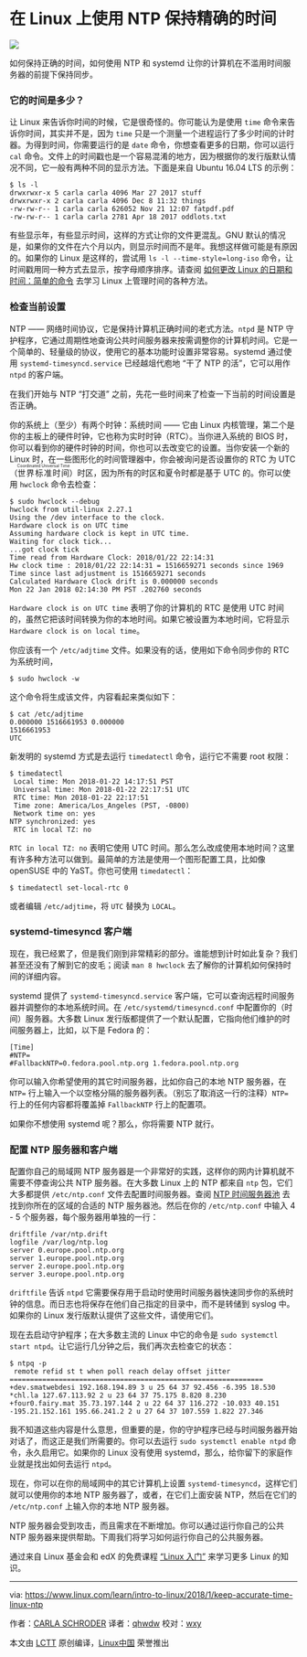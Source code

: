 在 Linux 上使用 NTP 保持精确的时间
======

![](https://www.linux.com/sites/lcom/files/styles/rendered_file/public/usno-amc.jpg?itok=KA8HwI02)

如何保持正确的时间，如何使用 NTP 和 systemd 让你的计算机在不滥用时间服务器的前提下保持同步。

### 它的时间是多少？

让 Linux 来告诉你时间的时候，它是很奇怪的。你可能认为是使用 `time` 命令来告诉你时间，其实并不是，因为 `time` 只是一个测量一个进程运行了多少时间的计时器。为得到时间，你需要运行的是 `date` 命令，你想查看更多的日期，你可以运行 `cal` 命令。文件上的时间戳也是一个容易混淆的地方，因为根据你的发行版默认情况不同，它一般有两种不同的显示方法。下面是来自 Ubuntu 16.04 LTS 的示例：

```
$ ls -l
drwxrwxr-x 5 carla carla 4096 Mar 27 2017 stuff
drwxrwxr-x 2 carla carla 4096 Dec 8 11:32 things
-rw-rw-r-- 1 carla carla 626052 Nov 21 12:07 fatpdf.pdf
-rw-rw-r-- 1 carla carla 2781 Apr 18 2017 oddlots.txt
```

有些显示年，有些显示时间，这样的方式让你的文件更混乱。GNU 默认的情况是，如果你的文件在六个月以内，则显示时间而不是年。我想这样做可能是有原因的。如果你的 Linux 是这样的，尝试用 `ls -l --time-style=long-iso` 命令，让时间戳用同一种方式去显示，按字母顺序排序。请查阅 [如何更改 Linux 的日期和时间：简单的命令][1] 去学习 Linux 上管理时间的各种方法。

### 检查当前设置

NTP —— 网络时间协议，它是保持计算机正确时间的老式方法。`ntpd` 是 NTP 守护程序，它通过周期性地查询公共时间服务器来按需调整你的计算机时间。它是一个简单的、轻量级的协议，使用它的基本功能时设置非常容易。systemd 通过使用 `systemd-timesyncd.service` 已经越俎代庖地 “干了 NTP 的活”，它可以用作 `ntpd` 的客户端。

在我们开始与 NTP “打交道” 之前，先花一些时间来了检查一下当前的时间设置是否正确。

你的系统上（至少）有两个时钟：系统时间 —— 它由 Linux 内核管理，第二个是你的主板上的硬件时钟，它也称为实时时钟（RTC）。当你进入系统的 BIOS 时，你可以看到你的硬件时钟的时间，你也可以去改变它的设置。当你安装一个新的 Linux 时，在一些图形化的时间管理器中，你会被询问是否设置你的 RTC 为 UTC（<ruby>世界标准时间<rt>Coordinated Universal Time</rt></ruby>）时区，因为所有的时区和夏令时都是基于 UTC 的。你可以使用 `hwclock` 命令去检查：

```
$ sudo hwclock --debug
hwclock from util-linux 2.27.1
Using the /dev interface to the clock.
Hardware clock is on UTC time
Assuming hardware clock is kept in UTC time.
Waiting for clock tick...
...got clock tick
Time read from Hardware Clock: 2018/01/22 22:14:31
Hw clock time : 2018/01/22 22:14:31 = 1516659271 seconds since 1969
Time since last adjustment is 1516659271 seconds
Calculated Hardware Clock drift is 0.000000 seconds
Mon 22 Jan 2018 02:14:30 PM PST .202760 seconds
```

`Hardware clock is on UTC time` 表明了你的计算机的 RTC 是使用 UTC 时间的，虽然它把该时间转换为你的本地时间。如果它被设置为本地时间，它将显示 `Hardware clock is on local time`。

你应该有一个 `/etc/adjtime` 文件。如果没有的话，使用如下命令同步你的 RTC 为系统时间，

```
$ sudo hwclock -w
```

这个命令将生成该文件，内容看起来类似如下：

```
$ cat /etc/adjtime
0.000000 1516661953 0.000000
1516661953
UTC
```

新发明的 systemd 方式是去运行 `timedatectl` 命令，运行它不需要 root 权限：

```
$ timedatectl
 Local time: Mon 2018-01-22 14:17:51 PST
 Universal time: Mon 2018-01-22 22:17:51 UTC
 RTC time: Mon 2018-01-22 22:17:51
 Time zone: America/Los_Angeles (PST, -0800)
 Network time on: yes
NTP synchronized: yes
 RTC in local TZ: no
```

`RTC in local TZ: no` 表明它使用 UTC 时间。那么怎么改成使用本地时间？这里有许多种方法可以做到。最简单的方法是使用一个图形配置工具，比如像 openSUSE 中的 YaST。你也可使用 `timedatectl`：

```
$ timedatectl set-local-rtc 0
```

或者编辑 `/etc/adjtime`，将 `UTC` 替换为 `LOCAL`。

### systemd-timesyncd 客户端

现在，我已经累了，但是我们刚到非常精彩的部分。谁能想到计时如此复杂？我们甚至还没有了解到它的皮毛；阅读 `man 8 hwclock` 去了解你的计算机如何保持时间的详细内容。

systemd 提供了 `systemd-timesyncd.service` 客户端，它可以查询远程时间服务器并调整你的本地系统时间。在 `/etc/systemd/timesyncd.conf` 中配置你的（时间）服务器。大多数 Linux 发行版都提供了一个默认配置，它指向他们维护的时间服务器上，比如，以下是 Fedora 的：

```
[Time]
#NTP=
#FallbackNTP=0.fedora.pool.ntp.org 1.fedora.pool.ntp.org
```

你可以输入你希望使用的其它时间服务器，比如你自己的本地 NTP 服务器，在 `NTP=` 行上输入一个以空格分隔的服务器列表。（别忘了取消这一行的注释）`NTP=` 行上的任何内容都将覆盖掉 `FallbackNTP` 行上的配置项。

如果你不想使用 systemd 呢？那么，你将需要 NTP 就行。

### 配置 NTP 服务器和客户端

配置你自己的局域网 NTP 服务器是一个非常好的实践，这样你的网内计算机就不需要不停查询公共 NTP 服务器。在大多数 Linux 上的 NTP 都来自  `ntp` 包，它们大多都提供 `/etc/ntp.conf` 文件去配置时间服务器。查阅 [NTP 时间服务器池][2] 去找到你所在的区域的合适的 NTP 服务器池。然后在你的 `/etc/ntp.conf` 中输入 4 - 5 个服务器，每个服务器用单独的一行：

```
driftfile /var/ntp.drift
logfile /var/log/ntp.log
server 0.europe.pool.ntp.org
server 1.europe.pool.ntp.org
server 2.europe.pool.ntp.org
server 3.europe.pool.ntp.org
```

`driftfile` 告诉 `ntpd` 它需要保存用于启动时使用时间服务器快速同步你的系统时钟的信息。而日志也将保存在他们自己指定的目录中，而不是转储到 syslog 中。如果你的 Linux 发行版默认提供了这些文件，请使用它们。

现在去启动守护程序；在大多数主流的 Linux 中它的命令是 `sudo systemctl start ntpd`。让它运行几分钟之后，我们再次去检查它的状态：

```
$ ntpq -p
 remote refid st t when poll reach delay offset jitter
==============================================================
+dev.smatwebdesi 192.168.194.89 3 u 25 64 37 92.456 -6.395 18.530
*chl.la 127.67.113.92 2 u 23 64 37 75.175 8.820 8.230
+four0.fairy.mat 35.73.197.144 2 u 22 64 37 116.272 -10.033 40.151
-195.21.152.161 195.66.241.2 2 u 27 64 37 107.559 1.822 27.346
```

我不知道这些内容是什么意思，但重要的是，你的守护程序已经与时间服务器开始对话了，而这正是我们所需要的。你可以去运行 `sudo systemctl enable ntpd` 命令，永久启用它。如果你的 Linux 没有使用 systemd，那么，给你留下的家庭作业就是找出如何去运行 `ntpd`。

现在，你可以在你的局域网中的其它计算机上设置 `systemd-timesyncd`，这样它们就可以使用你的本地 NTP 服务器了，或者，在它们上面安装 NTP，然后在它们的 `/etc/ntp.conf` 上输入你的本地 NTP 服务器。

NTP 服务器会受到攻击，而且需求在不断增加。你可以通过运行你自己的公共 NTP 服务器来提供帮助。下周我们将学习如何运行你自己的公共服务器。

通过来自 Linux 基金会和 edX 的免费课程 [“Linux 入门”][3] 来学习更多 Linux 的知识。

--------------------------------------------------------------------------------

via: https://www.linux.com/learn/intro-to-linux/2018/1/keep-accurate-time-linux-ntp

作者：[CARLA SCHRODER][a]
译者：[qhwdw](https://github.com/qhwdw)
校对：[wxy](https://github.com/wxy)

本文由 [LCTT](https://github.com/LCTT/TranslateProject) 原创编译，[Linux中国](https://linux.cn/) 荣誉推出

[a]:https://www.linux.com/users/cschroder
[1]:https://www.linux.com/learn/how-change-linux-date-and-time-simple-commands
[2]:http://support.ntp.org/bin/view/Servers/NTPPoolServers
[3]:https://training.linuxfoundation.org/linux-courses/system-administration-training/introduction-to-linux
